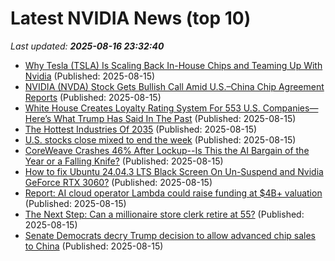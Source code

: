 # Latest NVIDIA News (top 10)
_Last updated: **2025-08-16 23:32:40**_

- [Why Tesla (TSLA) Is Scaling Back In-House Chips and Teaming Up With Nvidia](https://finance.yahoo.com/news/why-tesla-tsla-scaling-back-231027553.html) (Published: 2025-08-15)
- [NVIDIA (NVDA) Stock Gets Bullish Call Amid U.S.–China Chip Agreement Reports](https://consent.yahoo.com/v2/collectConsent?sessionId=1_cc-session_893210e0-a37b-4845-8a56-eadee50ea457) (Published: 2025-08-15)
- [White House Creates Loyalty Rating System For 553 U.S. Companies—Here’s What Trump Has Said In The Past](https://www.forbes.com/sites/antoniopequenoiv/2025/08/15/white-house-creates-loyalty-rating-system-for-553-us-companies-heres-what-trump-has-said-in-the-past/) (Published: 2025-08-15)
- [The Hottest Industries Of 2035](https://www.forbes.com/sites/amirhusain/2025/08/15/the-hottest-industries-of-2035/) (Published: 2025-08-15)
- [U.S. stocks close mixed to end the week](https://www.thestar.com.my/news/world/2025/08/16/us-stocks-close-mixed-to-end-the-week) (Published: 2025-08-15)
- [CoreWeave Crashes 46% After Lockup--Is This the AI Bargain of the Year or a Falling Knife?](https://finance.yahoo.com/news/coreweave-crashes-46-lockup-ai-215731953.html) (Published: 2025-08-15)
- [How to fix Ubuntu 24.04.3 LTS Black Screen On Un-Suspend and Nvidia GeForce RTX 3060?](https://askubuntu.com/questions/1554561/how-to-fix-ubuntu-24-04-3-lts-black-screen-on-un-suspend-and-nvidia-geforce-rtx) (Published: 2025-08-15)
- [Report: AI cloud operator Lambda could raise funding at $4B+ valuation](https://siliconangle.com/2025/08/15/report-ai-cloud-operator-lambda-raise-funding-4b-valuation/) (Published: 2025-08-15)
- [The Next Step: Can a millionaire store clerk retire at 55?](https://www.financial-planning.com/news/the-next-step-millionaire-store-clerk-eyes-early-retirement) (Published: 2025-08-15)
- [Senate Democrats decry Trump decision to allow advanced chip sales to China](https://www.nextgov.com/artificial-intelligence/2025/08/senate-democrats-decry-trump-decision-allow-advanced-chip-sales-china/407501/) (Published: 2025-08-15)

